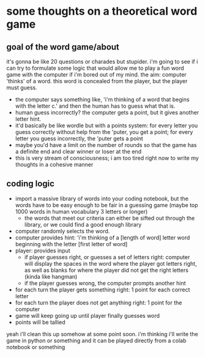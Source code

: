 # some thoughts on a theoretical word game 

## goal of the word game/about
it's gonna be like 20 questions or charades but stupider. 
i'm going to see if i can try to formulate some logic that would allow me to play a fun word game with the computer if i'm bored out of my mind. 
the aim: computer 'thinks' of a word. this word is concealed from the player, but the player must guess. 
- the computer says something like, 'i'm thinking of a word that begins with the letter c.' and then the human has to guess what that is.
- human guess incorrectly? the computer gets a point, but it gives another letter hint. 
- it'd basically be like wordle but with a points system: for every letter you guess correctly without help from the 'puter, you get a point; for every letter you guess incorrectly, the 'puter gets a point
- maybe you'd have a limit on the number of rounds so that the game has a definite end and clear winner or loser at the end 
- this is very stream of consciousness; i am too tired right now to write my thoughts in a cohesive manner 

## coding logic 
- import a massive library of words into your coding notebook, but the words have to be easy enough to be fair in a guessing game (maybe top 1000 words in human vocabulary 3 letters or longer)
	- the words that meet our criteria can either be sifted out through the library, or we could find a good enough library
- computer randomly selects the word. 
- computer provides hint: 'i'm thinking of a [length of word] letter word beginning with the letter [first letter of word]
- player: provides input
	- if player guesses right, or guesses a set of letters right: computer will display the spaces in the word where the player got letters right, as well as blanks for where the player did not get the right letters (kinda like hangman) 
	- if the player guesses wrong, the computer prompts another hint  
- for each turn the player gets something right: 1 point for each correct letter
- for each turn the player does not get anything right: 1 point for the computer 
- game will keep going up until player finally guesses word
- points will be tallied

yeah i'll clean this up somehow at some point soon. i'm thinking i'll write the game in python or something and it can be played directly from a colab notebook or something